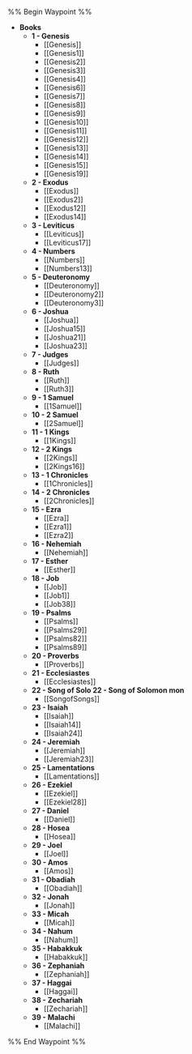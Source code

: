 %% Begin Waypoint %%
- **Books**
	- **1 - Genesis**
		- [[Genesis]]
		- [[Genesis1]]
		- [[Genesis2]]
		- [[Genesis3]]
		- [[Genesis4]]
		- [[Genesis6]]
		- [[Genesis7]]
		- [[Genesis8]]
		- [[Genesis9]]
		- [[Genesis10]]
		- [[Genesis11]]
		- [[Genesis12]]
		- [[Genesis13]]
		- [[Genesis14]]
		- [[Genesis15]]
		- [[Genesis19]]
	- **2 - Exodus**
		- [[Exodus]]
		- [[Exodus2]]
		- [[Exodus12]]
		- [[Exodus14]]
	- **3 - Leviticus**
		- [[Leviticus]]
		- [[Leviticus17]]
	- **4 - Numbers**
		- [[Numbers]]
		- [[Numbers13]]
	- **5 - Deuteronomy**
		- [[Deuteronomy]]
		- [[Deuteronomy2]]
		- [[Deuteronomy3]]
	- **6 - Joshua**
		- [[Joshua]]
		- [[Joshua15]]
		- [[Joshua21]]
		- [[Joshua23]]
	- **7 - Judges**
		- [[Judges]]
	- **8 - Ruth**
		- [[Ruth]]
		- [[Ruth3]]
	- **9 - 1 Samuel**
		- [[1Samuel]]
	- **10 - 2 Samuel**
		- [[2Samuel]]
	- **11 - 1 Kings**
		- [[1Kings]]
	- **12 - 2 Kings**
		- [[2Kings]]
		- [[2Kings16]]
	- **13 - 1 Chronicles**
		- [[1Chronicles]]
	- **14 - 2 Chronicles**
		- [[2Chronicles]]
	- **15 - Ezra**
		- [[Ezra]]
		- [[Ezra1]]
		- [[Ezra2]]
	- **16 - Nehemiah**
		- [[Nehemiah]]
	- **17 - Esther**
		- [[Esther]]
	- **18 - Job**
		- [[Job]]
		- [[Job1]]
		- [[Job38]]
	- **19 - Psalms**
		- [[Psalms]]
		- [[Psalms29]]
		- [[Psalms82]]
		- [[Psalms89]]
	- **20 - Proverbs**
		- [[Proverbs]]
	- **21 - Ecclesiastes**
		- [[Ecclesiastes]]
	- **22 - Song of Solo 22 - Song of Solomon mon**
		- [[SongofSongs]]
	- **23 - Isaiah**
		- [[Isaiah]]
		- [[Isaiah14]]
		- [[Isaiah24]]
	- **24 - Jeremiah**
		- [[Jeremiah]]
		- [[Jeremiah23]]
	- **25 - Lamentations**
		- [[Lamentations]]
	- **26 - Ezekiel**
		- [[Ezekiel]]
		- [[Ezekiel28]]
	- **27 - Daniel**
		- [[Daniel]]
	- **28 - Hosea**
		- [[Hosea]]
	- **29 - Joel**
		- [[Joel]]
	- **30 - Amos**
		- [[Amos]]
	- **31 - Obadiah**
		- [[Obadiah]]
	- **32 - Jonah**
		- [[Jonah]]
	- **33 - Micah**
		- [[Micah]]
	- **34 - Nahum**
		- [[Nahum]]
	- **35 - Habakkuk**
		- [[Habakkuk]]
	- **36 - Zephaniah**
		- [[Zephaniah]]
	- **37 - Haggai**
		- [[Haggai]]
	- **38 - Zechariah**
		- [[Zechariah]]
	- **39 - Malachi**
		- [[Malachi]]

%% End Waypoint %%